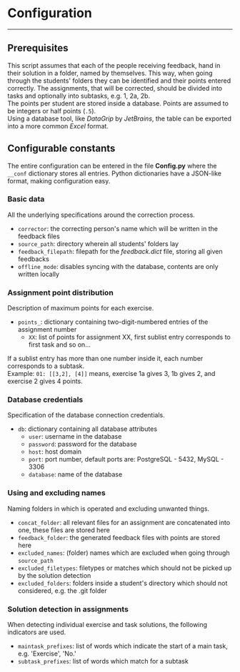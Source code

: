 
# Configuration

---

## Prerequisites

This script assumes that each of the people receiving feedback, hand in their solution in a folder, named by themselves.
This way, when going through the students' folders they can be identified and their points entered correctly.
The assignments, that will be corrected, should be divided into tasks and optionally into subtasks, e.g. 1, 2a, 2b. \
The points per student are stored inside a database. Points are assumed to be integers or half points (`.5`). \
Using a database tool, like *DataGrip* by *JetBrains*, the table can be exported into a more common *Excel* format.


## Configurable constants

The entire configuration can be entered in the file **Config.py** where the `__conf` dictionary stores all entries.
Python dictionaries have a JSON-like format, making configuration easy.

### Basic data

All the underlying specifications around the correction process.
- `corrector`: the correcting person's name which will be written in the feedback files
- `source_path`: directory wherein all students' folders lay
- `feedback_filepath`: filepath for the *feedback.dict* file, storing all given feedbacks
- `offline_mode`: disables syncing with the database, contents are only written locally

### Assignment point distribution

Description of maximum points for each exercise.
- `points_`: dictionary containing two-digit-numbered entries of the assignment number
  - `XX`: list of points for assignment XX, first sublist entry corresponds to first task and so on...

If a sublist entry has more than one number inside it, each number corresponds to a subtask. \
Example: `01: [[3,2], [4]]` means, exercise 1a gives 3, 1b gives 2, and exercise 2 gives 4 points.

### Database credentials

Specification of the database connection credentials.
- `db`: dictionary containing all database attributes
  - `user`: username in the database
  - `password`: password for the database
  - `host`: host domain
  - `port`: port number, default ports are: PostgreSQL - 5432, MySQL - 3306
  - `database`: name of the database

### Using and excluding names

Naming folders in which is operated and excluding unwanted things.
- `concat_folder`: all relevant files for an assignment are concatenated into one, these files are stored here
- `feedback_folder`: the generated feedback files with points are stored here
- `excluded_names`: (folder) names which are excluded when going through `source_path`
- `excluded_filetypes`: filetypes or matches which should not be picked up by the solution detection
- `excluded_folders`: folders inside a student's directory which should not considered, e.g. the .git folder

### Solution detection in assignments

When detecting individual exercise and task solutions, the following indicators are used.
- `maintask_prefixes`: list of words which indicate the start of a main task, e.g. 'Exercise', 'No.'
- `subtask_prefixes`: list of words which match for a subtask
